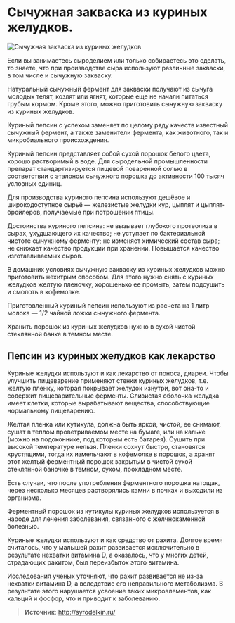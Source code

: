 # Сычужная закваска из куриных желудков.

![Сычужная закваска из куриных желудков](/images/Kulinar/Chesse/sychuzhnaya-zakvaska-iz-kurinyx-zheludkov.jpg 'Сычужная закваска из куриных желудков')

Если вы занимаетесь сыроделием или только собираетесь это сделать, то знаете, что при производстве сыра используют различные закваски, в том числе и сычужную закваску.

Натуральный сычужный фермент для закваски получают из сычуга молодых телят, козлят или ягнят, которые еще не начали питаться грубым кормом. Кроме этого,  можно приготовить сычужную закваску из куриных желудков.

Куриный пепсин с успехом заменяет по целому ряду качеств известный сычужный фермент, а также заменители фермента, как животного, так и микробиального происхождения.

Куриный пепсин представляет собой сухой порошок белого цвета, хорошо растворимый в воде. Для сыродельной промышленности препарат стандартизируется пищевой поваренной солью в соответствии с эталоном сычужного порошка до активности 100 тысяч условных единиц.

Для производства куриного пепсина используют дешёвое и широкодоступное сырьё — железистые желудки кур, цыплят и цыплят-бройлеров, получаемые при потрошении птицы.

Достоинства куриного пепсина: не вызывает глубокого протеолиза в сырах, ухудшающего их качество; не уступает по бактериальной чистоте сычужному ферменту; не изменяет химический состав сыра; не снижает качество продукции при хранении. Повышается качество изготавливаемых сыров.

В домашних условиях сычужную закваску из куриных желудков можно приготовить нехитрым способом. Для этого нужно снять с куриных желудков желтую пленочку, хорошенько ее промыть, затем подсушить  и смолоть в кофемолке.

Приготовленный куриный пепсин используют из расчета на 1 литр молока  — 1/2 чайной ложки сычужного фермента.

Хранить порошок из куриных желудков нужно в сухой чистой стеклянной банке в темном месте.

## Пепсин из куриных желудков как лекарство

Куриные желудки используют и как лекарство от поноса, диареи. Чтобы улучшить пищеварение применяют стенки куриных желудков, т.е. желтую пленку, которая покрывает желудок изнутри, вот она-то и содержит пищеварительные ферменты. Слизистая оболочка желудка имеет клетки, которые вырабатывают вещества, способствующие нормальному пищеварению.

Желтая пленка или кутикула, должна быть яркой, чистой, ее снимают, сушат в теплом проветриваемом месте на бумаге, или на кальке (можно на подоконнике, под которым есть батарея). Сушить при высокой температуре нельзя. Пленки сохнут быстро, становятся хрустящими, тогда их измельчают в кофемолке в порошок, а хранят этот желтый ферментный порошок закрытым в чистой сухой стеклянной баночке в темном, сухом, прохладном месте.

Есть случаи, что после употребления ферментного порошка натощак, через несколько месяцев растворялись камни в почках и выходили из организма.

Ферментный порошок из кутикулы куриных желудков используется в народе для лечения заболевания, связанного с желчнокаменной болезнью.

Куриные желудки используют и как средство от рахита. Долгое время считалось, что у малышей рахит развивается исключительно в результате нехватки витамина D, а оказалось, что у многих детей, страдающих рахитом, был переизбыток этого витамина.

Исследования ученых уточняют, что рахит развивается не из-за нехватки витамина D, а вследствие его неправильного метаболизма. В результате этого нарушается усвоение таких микроэлементов, как кальций и фосфор, что и приводит к заболеванию.

> **Источник**: http://syrodelkin.ru/
